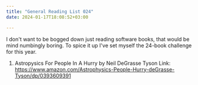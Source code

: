 ```yaml
---
title: "General Reading List 024"
date: 2024-01-17T18:08:52+03:00

---
```


I don't want to be bogged down just reading software books, that would be mind numbingly boring.
To spice it up I've set myself the 24-book challenge for this year.

1. Astropysics For People In A Hurry by Neil DeGrasse Tyson
Link: https://www.amazon.com/Astrophysics-People-Hurry-deGrasse-Tyson/dp/0393609391


